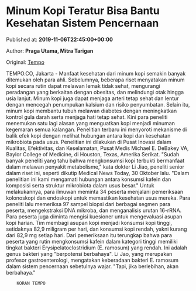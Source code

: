 
# Minum Kopi Teratur Bisa Bantu Kesehatan Sistem Pencernaan

Published at: **2019-11-06T22:45:00+00:00**

Author: **Praga Utama, Mitra Tarigan**

Original: [Tempo](https://gaya.tempo.co/read/1269175/minum-kopi-teratur-bisa-bantu-kesehatan-sistem-pencernaan?utm_source=Digital+Marketing&utm_medium=Twitter&utm_campaign=Gaya_Novi)

TEMPO.CO, Jakarta - Manfaat kesehatan dari minum kopi semakin banyak ditemukan oleh para ahli. Sebelumnya, beberapa riset menyatakan minum kopi secara rutin dapat melawan lemak tidak sehat, mengurangi peradangan yang berkaitan dengan obesitas, dan melindungi otak hingga usia lanjut. Minum kopi juga dapat menjaga arteri tetap sehat dan lentur dengan mencegah penumpukan kalsium dan risiko penyumbatan. Selain itu, minum kopi membantu tubuh melawan diabetes dengan meningkatkan kontrol gula darah serta menjaga hati tetap sehat.
Kini para peneliti menemukan satu lagi alasan yang menguatkan kopi menjadi minuman kegemaran semua kalangan. Penelitian terbaru ini menyoroti mekanisme di balik efek kopi dengan melihat hubungan antara kopi dan kesehatan mikrobiota pada usus. Penelitian ini dilakukan di Pusat Inovasi dalam Kualitas, Efektivitas, dan Keselamatan, Pusat Medis Michael E. DeBakey VA, Baylor College of Medicine, di Houston, Texas, Amerika Serikat.
"Sudah banyak peneliti yang tahu bahwa mengkonsumsi kopi terbukti bermanfaat dalam melawan penyakit metabolisme," kata dokter Li Jiao, peneliti senior dalam riset ini, seperti dikutip Medical News Today, 30 Oktober lalu. "Dalam penelitian ini kami mengamati hubungan antara konsumsi kafein dan komposisi serta struktur mikrobiota dalam usus besar."
Untuk melakukannya, para ilmuwan meminta 34 peserta menjalani pemeriksaan kolonoskopi dan endoskopi untuk memastikan kesehatan usus mereka. Para peneliti lalu memeriksa 97 sampel biopsi dari berbagai segmen para peserta, mengekstraksi DNA mikroba, dan menganalisis urutan 16-rRNA.
Para peserta juga diminta mengisi kuesioner untuk mengevaluasi asupan kopi harian. Tim membagi asupan kopi menjadi konsumsi kopi tinggi, setidaknya 82,9 miligram per hari, dan konsumsi kopi rendah, yakni kurang dari 82,9 mg setiap hari.
Dari pemeriksaan itu terungkap bahwa para peserta yang rutin mengkonsumsi kafein dalam kategori tinggi memiliki tingkat bakteri Erysipelatoclostridium (E. ramosum) yang rendah. Ini adalah genus bakteri yang "berpotensi berbahaya". Li Jao, yang merupakan profesor gastroenterologi, mengatakan keberadaan bakteri E. ramosum dalam sistem pencernaan sebetulnya wajar. "Tapi, jika berlebihan, akan berbahaya."

        KORAN TEMPO
      
